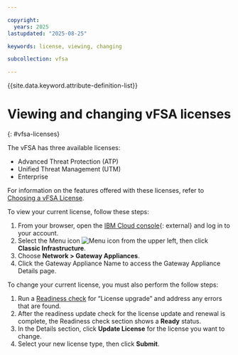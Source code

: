 ```yaml
---

copyright:
  years: 2025
lastupdated: "2025-08-25"

keywords: license, viewing, changing

subcollection: vfsa

---
```


{{site.data.keyword.attribute-definition-list}}

# Viewing and changing vFSA licenses
{: #vfsa-licenses}

The vFSA has three available licenses:

* Advanced Threat Protection (ATP)
* Unified Threat Management (UTM)
* Enterprise

For information on the features offered with these licenses, refer to [Choosing a vFSA License](/docs/vfsa?topic=vfsa-getting-started-vfsa#choosing-vfsa-license).

To view your current license, follow these steps:

1. From your browser, open the [IBM Cloud console](/login){: external} and log in to your account.
1. Select the Menu icon ![Menu icon](../../icons/icon_hamburger.svg) from the upper left, then click **Classic Infrastructure**.
1. Choose **Network > Gateway Appliances**.
1. Click the Gateway Appliance Name to access the Gateway Appliance Details page.

To change your current license, you must also perform the follow steps:

1. Run a [Readiness check](/docs/vfsa?topic=vfsa-vfsa-readiness) for “License upgrade” and address any errors that are found.
1. After the readiness update check for the license update and renewal is complete, the Readiness check section shows a **Ready** status.
1. In the Details section, click **Update License** for the license you want to change.
1. Select your new license type, then click **Submit**.
